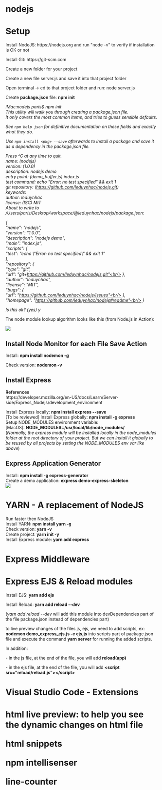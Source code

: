 # nodejs
<h1>Setup</h1>
<p>Install NodeJS: https://nodejs.org and run "node -v" to verify if installation is OK or not</p>
<p>Install Git: https://git-scm.com</p>
<p>Create a new folder for your project</p>
<p>Create a new file server.js and save it into that project folder</p>
<p>Open terminal -> cd to that project folder and run: node server.js</p>
<p>Create <b>package.json</b> file: <b>npm init</b></p>
<p><i>
iMac:nodejs paris$ npm init<br/>
This utility will walk you through creating a package.json file.<br/>
It only covers the most common items, and tries to guess sensible defaults.<br/>

See `npm help json` for definitive documentation on these fields
and exactly what they do.<br/>

Use `npm install <pkg> --save` afterwards to install a package and
save it as a dependency in the package.json file.<br/>

Press ^C at any time to quit.<br/>
name: (nodejs)<br/>
version: (1.0.0)<br/>
description: nodejs demo<br/>
entry point: (demo_buffer.js) index.js<br/>
test command: echo \"Error: no test specified\" && exit 1<br/>
git repository: (https://github.com/leduynhac/nodejs.git)<br/>
keywords:<br/>
author: leduynhac<br/>
license: (ISC) MIT<br/>
About to write to /Users/paris/Desktop/workspace/@leduynhac/nodejs/package.json:<br/>

{<br/>
  "name": "nodejs",<br/>
  "version": "1.0.0",<br/>
  "description": "nodejs demo",<br/>
  "main": "index.js",<br/>
  "scripts": {<br/>
    "test": "echo \\\"Error: no test specified\\\" && exit 1"<br/>
  },<br/>
  "repository": {<br/>
    "type": "git",<br/>
    "url": "git+https://github.com/leduynhac/nodejs.git"<br/>
  },<br/>
  "author": "leduynhac",<br/>
  "license": "MIT",<br/>
  "bugs": {<br/>
    "url": "https://github.com/leduynhac/nodejs/issues"<br/>
  },<br/>
  "homepage": "https://github.com/leduynhac/nodejs#readme"<br/>
}<br/>


Is this ok? (yes) y  <br/>
</i></p>
<p>The node module lookup algorithm looks like this (from Node.js in Action):</p>
<img src="https://lh3.googleusercontent.com/t647e3CPariM1ZbOLuwby1jECE7FyQtS1MWGaZS2mshlc-twZSjL765yKb22ydKujNGcXiwXBHhSULTIwNJpt5cA1CVKdLSjT_KTvniXLm3mUDH41SxUlciaCPvqq13rpwfouLr-uZpqpaaYNd6s51xkECgYt01YvKUlkbAtDa-vl9KHdx7RBFU0lztdeGH6EtDbXzTp7u9_c7G8Om9Ch7EWUWQ1XSp6dc_2Y4o-qQbm2PRX4Q6fF-JJIW9v1NqqA-DtI52oEa-2WEqU2lr_wr6xOfzwXt82fAgXEd9Cw96eaWXTsHGiXOjjJ56IWyjdd4h7dfi8hYgZQ3XBtPp3G0RgZ-iWL8gKw5jVVkaMvQzodKPa7ldz1iyDma-qTaz0t8Lwi9o9LEkN50qJNsI7akeA5Ys178OyOSwQwkC7nl-FdwEcGR9yMMr7mI8T0yZZXJx5Sqx06V9MtdNMUlFrDagAvuDAQ1uelWlTH2JB_K8JWldeuy0harXqAl0rjpv910doEPXl6zOD-w5v99DNJavbBviJf7J3tzp1mmgG1q0ljqV_hh9YkSW1kRAwjOFKhkx6MVk-IOiaVnAoX0cifIbSlAcVWkzGUnVPfQ=w655-h686-no"/> 
<h2>Install Node Monitor for each File Save Action</h2>
<p>Install: <b>npm install nodemon -g</b></p>
<p>Check version: <b>nodemon -v</b></p>
<h2>Install Express</h2>
<p>
<b>References</b><br/>
https://developer.mozilla.org/en-US/docs/Learn/Server-side/Express_Nodejs/development_environment<br/>
</p>
<p>
Install Express locally: <b>npm install express --save</b><br/>
[To be reviewed] Install Express globally: <b>npm install -g express</b><br/>
Setup NODE_MODULES environment variable:<br/>
[MacOS]: <b>NODE_MODULES=/usr/local/lib/node_modules/</b><br/>
(<i>Normally, the express module will be installed locally in the node_modules folder at the root directory of your project. But we can install it globally to be reused by all projects by setting the NODE_MODULES env var like above</i>)<br/>  
</p>
<h2>Express Application Generator</h2>
Install: <b>npm install -g express-generator</b><br/>
Create a demo application: <b>express demo-express-skeleton</b><br/>
<img src="https://lh3.googleusercontent.com/dx7diPCtD_WfKlod0QSGNOfQLOO1GTs1a4Kp-1aZvhKyVBvGVtX1v8j_IMsx67baYkMCvvZ94Tq2_VTYn0xp_shE9-ZMEnq4nRXsvG-ftGCdYkBAxdbkNRCeitrw-u3geNcVZEmbqc7YgoDZ3jCjSQha-Z2RSCy8DwnZhdz_dC3GgnMq6SrK6L3oIBGjCnPoGQHl7CBmbMH9YWfltMASPddchTrTwf8pHwd8ZSFkw77nZh02lAscmsLlhL1JcY30obiiIz-ujf5iNlqfB-g4bsn1vgQBd_FRWAgW1pBfYZ-kGggSSUksCoEiOujBsr2Imk9ToK9OSiQlPFiWbvMA8jqYQYrj6nj-Q0witNuDj17ycFVBrIy10pjl3YautxKKlcsPHqX4OMzj93vgr1U--82ogLaeX6rLZfXK3Eb66h3E0x3gn7TmrOP__LgJnk8kcYdC1Qz0EqaCl5Syn1yiPNHVQ-2sew6KOarkmCga68mjNKs1ZNcZ-BZYmh6ZpnQ6W82LoAftEOouY2jPy7vsXe9HERdwLVdcmkjSLK9wh9ReOq_todryoFJzztRMui598uTPI_OXSSqfQUl-UgRJQAHNZqL_vXGBrMZkoQ=w2176-h1534-no" />
<h1>YARN - A replacement of NodeJS</h1>
Run faster then NodeJS<br/>
Install YARN: <b>npm install yarn -g</b><br/>
Check version: <b>yarn -v</b><br/>
Create project: <b>yarn init -y</b><br/>
Install Express module: <b>yarn add express</b><br/>
<h1>Express Middleware</h1>
<h1>Express EJS & Reload modules</h1>
<p>Install EJS: <b>yarn add ejs</b></p>
<p>Install Reload: <b>yarn add reload --dev</b></p>
<p>(<i>yarn add reload --dev</i> will add this module into devDependencies part of the file package.json instead of dependencies part)</p>
<p>to live preview changes of the files js, ejs, we need to add scripts, ex: <b>nodemon demo_express_ejs.js -e ejs,js</b> into scripts part of package.json file and execute the command <b>yarn server</b> for running the added scripts.</p>
<p>In addition:</p>
<p>- in the js file, at the end of the file, you will add <b>reload(app)</b></p>
<p>- in the ejs file, at the end of the file, you will add <b>&lt;script src="reload/reload.js"&gt;&lt;/script&gt;</b></p>
<h1>Visual Studio Code - Extensions<h1>
<p><b>html live preview: to help you see the dynamic changes on html file</b></p>
<p><b>html snippets</b></p>
<p><b>npm intellisenser</b></p>
<p><b>line-counter</b></p>
